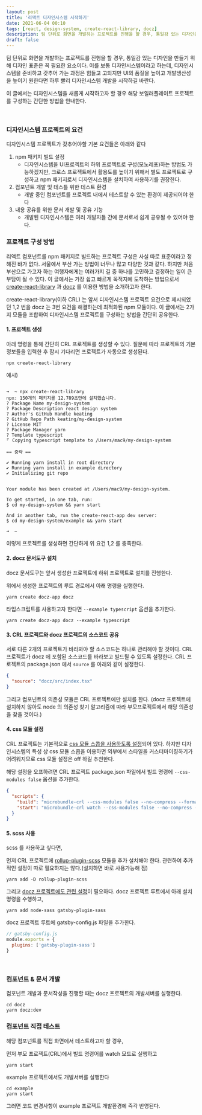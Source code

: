 ```yaml
---
layout: post
title: '리액트 디자인시스템 시작하기'
date: 2021-06-04 00:10
tags: [react, design-system, create-react-library, docz]
description: 팀 단위로 화면을 개발하는 프로젝트를 진행을 할 경우, 통일감 있는 디자인을 만들기 위해 디자인 표준은 꼭 필요한 요소이다. 이를 보통 디자인시스템이라고 하는데, 디자인시스템을 준비하고 갖추어 가는 과정은 힘들고 고되지만 UI의 품질을 높이고 개발생산성을 위해 더 이상 늦출 일이 아닐 것이다. 이 글에서는 디자인시스템을 새롭게 시작하고자 할 경우 해당 보일러플레이트 프로젝트를 구성하는 방법을 간단히 소개한다.
draft: false
---
```


팀 단위로 화면을 개발하는 프로젝트를 진행을 할 경우, 통일감 있는 디자인을 만들기 위해 디자인 표준은 꼭 필요한 요소이다. 이를 보통 디자인시스템이라고 하는데, 디자인시스템을 준비하고 갖추어 가는 과정은 힘들고 고되지만 UI의 품질을 높이고 개발생산성을 높이기 원한다면 하루 빨리 디자인시스템 개발을 시작하길 바란다.

이 글에서는 디자인시스템을 새롭게 시작하고자 할 경우 해당 보일러플레이트 프로젝트를 구성하는 간단한 방법을 안내한다.

<br/>

### 디자인시스템 프로젝트의 요건
디자인시스템 프로젝트가 갖추어야할 기본 요건들은 아래와 같다

1. npm 패키지 빌드 설정
    - 디자인시스템을 UI프로젝트의 하위 프로젝트로 구성(모노레포)하는 방법도 가능하겠지만, 크로스 프로젝트에서 활용도를 높이기 위해서 별도 프로젝트로 구성하고 npm 패키지로서 디자인시스템을 설치하여 사용하기를 권장한다.
1. 컴포넌트 개발 및 테스틀 위한 테스트 환경
    - 개발 중인 컴포넌트를 프로젝트 내에서 테스트할 수 있는 환경이 제공되어야 한다
1. 내용 공유를 위한 문서 개발 및 공유 기능
    - 개발된 디자인시스템은 여러 개발자들 간에 문서로서 쉽게 공유될 수 있어야 한다.


### 프로젝트 구성 방법

리액트 컴포넌트를 npm 패키지로 빌드하는 프로젝트 구성은 사실 따로 표준이라고 정해진 바가 없다. 서울에서 부산 가는 방법이 너무나 많고 다양한 것과 같다. 하지만 처음 부산으로 가고자 하는 여행자에게는 여러가지 길 중 하나를 고민하고 결정하는 일이 큰 부담이 될 수 있다. 이 글에서는 가장 쉽고 빠르게 목적지에 도착하는 방법으로서 [create-react-library](https://www.npmjs.com/package/create-react-library) 과 [docz](https://www.docz.site/) 를 이용한 방법을 소개하고자 한다.

create-react-library(이하 CRL) 는 앞서 디자인시스템 프로젝트 요건으로 제시되었던 1,2 번을 docz 는 3번 요건을 해결하는데 최적화된 npm 모듈이다. 이 글에서는 2가지 모듈을 조합하여 디자인시스템 프로젝트를 구성하는 방법을 간단히 공유한다.


#### 1. 프로젝트 생성

아래 명령을 통해 간단히 CRL 프로젝트를 생성할 수 있다. 질문에 따라 프로젝트의 기본 정보들을 입력한 후 잠시 기다리면 프로젝트가 자동으로 생성된다.
```
npx create-react-library
```

예시)
```

➜  ~ npx create-react-library
npx: 150개의 패키지를 12.789초만에 설치했습니다.
? Package Name my-design-system
? Package Description react design system
? Author's GitHub Handle keating
? GitHub Repo Path keating/my-design-system
? License MIT
? Package Manager yarn
? Template typescript
⠋ Copying typescript template to /Users/mac9/my-design-system

== 중략 ==

✔ Running yarn install in root directory
✔ Running yarn install in example directory
✔ Initializing git repo


Your module has been created at /Users/mac9/my-design-system.

To get started, in one tab, run:
$ cd my-design-system && yarn start

And in another tab, run the create-react-app dev server:
$ cd my-design-system/example && yarn start

➜  ~
```

이렇게 프로젝트를 생성하면 간단하게 위 요건 1,2 를 충족한다. 



#### 2. docz 문서도구 설치
docz 문서도구는 앞서 생성한 프로젝트에 하위 프로젝트로 설치를 진행한다.

위에서 생성한 프로젝트의 루트 경로에서 아래 명령을 실행한다.

```
yarn create docz-app docz
```

타입스크립트를 사용하고자 한다면 `--example typescript` 옵션을 추가한다.

```
yarn create docz-app docz --example typescript
```

#### 3. CRL 프로젝트와 docz 프로젝트의 소스코드 공유 
서로 다른 2개의 프로젝트가 바라봐야 할 소스코드는 하나로 관리해야 할 것이다. CRL 프로젝트가 docz 에 포함된 소스코드를 바라보고 빌드될 수 있도록 설정한다. CRL 프로젝트의 package.json 에서 `source` 를 아래와 같이 설정한다.

```json
{
  "source": "docz/src/index.tsx"
}
```

그리고 컴포넌트의 의존성 모듈은 CRL 프로젝트에만 설치를 한다. (docz 프로젝트에 설치하지 않아도 node 의 의존성 찾기 알고리즘에 따라 부모프로젝트에서 해당 의존성을 찾을 것이다.)


#### 4. css 모듈 설정
CRL 프로젝트는 기본적으로 [css 모듈 스콥을 사용하도록 설정](https://www.npmjs.com/package/microbundle-crl#using-css-modules)되어 있다. 하지만 디자인시스템의 특성 상 css 모듈 스콥을 이용하면 외부에서 스타일을 커스터마이징하기가 어려워지므로 css 모듈 설정은 off 하길 추천한다.

해당 설정을 오프하려면 CRL 프로젝트 package.json 파일에서 빌드 명령에 `--css-modules false` 옵션을 추가한다.

```json
{
  "scripts": {
    "build": "microbundle-crl --css-modules false --no-compress --format modern,cjs",
    "start": "microbundle-crl watch --css-modules false --no-compress --format modern,cjs"
  }
}
```

#### 5. scss 사용
scss 를 사용하고 싶다면,

먼저 CRL 프로젝트에 [rollup-plugin-scss](https://www.npmjs.com/package/rollup-plugin-scss) 모듈을 추가 설치해야 한다. 관련하여 추가적인 설정이 따로 필요하지는 않다.(설치하면 바로 사용가능해 짐) 

```
yarn add -D rollup-plugin-scss
```

그리고 [docz 프로젝트에도 관련 설정](https://www.docz.site/docs/usage-with-css-preprocessors)이 필요하다. docz 프로젝트 루트에서 아래 설치 명령을 수행하고,
```
yarn add node-sass gatsby-plugin-sass
```

docz 프로젝트 루트에 gatsby-config.js 파일을 추가한다.

```js
// gatsby-config.js
module.exports = {
  plugins: ['gatsby-plugin-sass']
}
```


<br/>

### 컴포넌트 & 문서 개발
컴포넌트 개발과 문서작성을 진행할 때는 docz 프로젝트의 개발서버를 실행한다.

```
cd docz
yarn docz:dev
```


### 컴포넌트 직접 테스트
해당 컴포넌트를 직접 화면에서 테스트하고자 할 경우,
  
먼저 부모 프로젝트(CRL)에서 빌드 명령어를 watch 모드로 실행하고
    
```
yarn start
```

example 프로젝트에서도 개발서버를 실행한다

```
cd example
yarn start
```

그러면 코드 변경사항이 example 프로젝트 개발환경에 즉각 반영된다.


